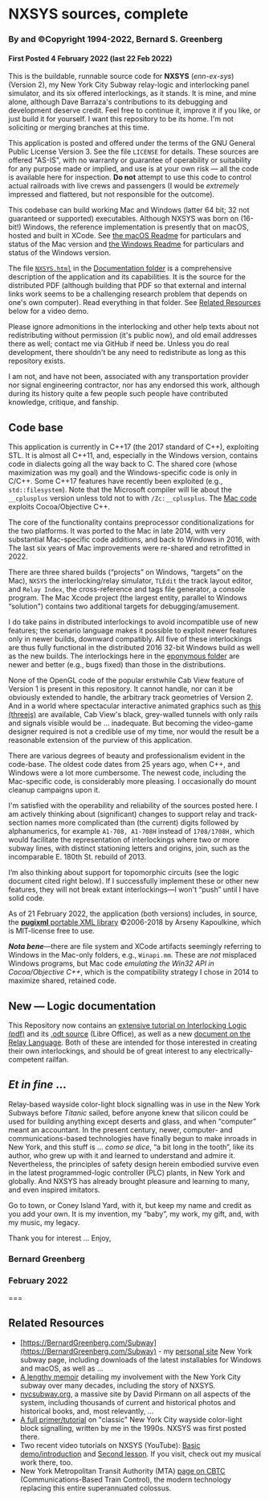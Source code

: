#  NXSYS sources, complete
###  By and ©Copyright 1994-2022, Bernard S. Greenberg
#### First Posted 4 February 2022 (last 22 Feb 2022)

This is the buildable, runnable source code for **NXSYS** (*enn-ex-sys*) (Version 2), my New York City Subway relay-logic and interlocking panel simulator, and its six offered interlockings, as it stands.  It is mine, and mine alone, although Dave Barraza's contributions to its debugging and development deserve credit.  Feel free to continue it, improve it if you like, or just build it for yourself.  I want this repository to be its home.  I'm not soliciting or merging branches at this time.

This application is posted and offered under the terms of the GNU General Public License Version 3. See the file `LICENSE` for details. These sources are offered "AS-IS", with no warranty or guarantee of operability or suitability for any purpose made or implied, and use is at your own risk — all the code is available here for inspection.  **Do not** attempt to use this code to control actual railroads with live crews and passengers (I would be *extremely* impressed and flattered, but not responsible for the outcome).

This codebase can build working Mac and Windows (latter 64 bit; 32 not guaranteed or supported) executables.  Although NXSYS was born on (16-bit!) Windows, the reference implementation is presently that on macOS, hosted and built in XCode.  See [the macOS Readme](https://github.com/BernardGreenberg/NXSYS/blob/master/DocSource/MacStatus.md) for particulars and status of the Mac version and [the Windows Readme](https://github.com/BernardGreenberg/NXSYS/blob/master/NXSYSWindows/WindowsStatus.md) for particulars and status of the Windows version.


The file [`NXSYS.html`](https://github.com/BernardGreenberg/NXSYS/blob/master/Documentation/NXSYS.html) in the [Documentation folder](https://github.com/BernardGreenberg/NXSYS/tree/master/Documentation) is a comprehensive description of the application and its capabilities. It is the source for the distributed PDF (although building that PDF so that external and internal links work seems to be a challenging research problem that depends on one's own computer). Read everything in that folder.  See [Related Resources](#related-resources) below for a video demo.

Please ignore admonitions in the interlocking and other help texts about not redistributing without permission (it's public now), and old email addresses there as well; contact me via GitHub if need be.  Unless you do real development, there shouldn't be any need to redistribute as long as this repository exists.

I am not, and have not been, associated with any transportation provider nor signal engineering contractor, nor has any endorsed this work, although during its history quite a few people such people have contributed knowledge, critique, and fanship.

## Code base

This application is currently in C++17 (the 2017 standard of C++), exploiting STL.  It is almost all C++11, and, especially in the Windows version, contains code in dialects going all the way back to C. The shared core (whose maximization was my goal)  and the Windows-specific code is only in C/C++.  Some C++17 features have recently been exploited (e.g., `std::filesystem`).  Note that the Microsoft compiler will lie about the `__cplusplus` version unless told not to with `/Zc:__cplusplus`. The [Mac code](https://github.com/BernardGreenberg/NXSYS/blob/master/DocSource/MacStatus.md) exploits Cocoa/Objective C++.

The core of the functionality contains preprocessor conditionalizations for the two platforms. It was ported to the Mac in late 2014, with very substantial Mac-specific code additions, and back to Windows in 2016, with The last six years of Mac improvements were re-shared and retrofitted in 2022.

There are three shared builds (“projects” on Windows, “targets” on the Mac), `NXSYS` the interlocking/relay simulator, `TLEdit` the track layout editor, and `Relay Index`, the cross-reference and tags file generator, a console program.  The Mac Xcode project (the largest entity, parallel to Windows “solution") contains two additional targets for debugging/amusement.

I do take pains in distributed interlockings to avoid incompatible use of new features; the scenario language makes it possible to exploit newer features only in newer builds, downward compatibly.  All five of these interlockings are thus fully functional in the distributed 2016 32-bit Windows build as well as the new builds.  The interlockings here in the [eponymous folder](https://github.com/BernardGreenberg/NXSYS/tree/master/Interlockings) are newer and better (e.g., bugs fixed) than those in the distributions.

None of the OpenGL code of the popular erstwhile Cab View feature of Version 1 is present in this repository.  It cannot handle, nor can it be obviously extended to handle, the arbitrary track geometries of Version 2. And in a world where spectacular interactive animated graphics such as [this (threejs)](https://threejs.org/examples/#webgl_animation_keyframes) are available, Cab View's black, grey-walled tunnels with only rails and signals visible would be ... inadequate. But becoming the video-game designer required is not a credible use of my time, nor would the result be a reasonable extension of the purview of this application.

There are various degrees of beauty and professionalism evident in the code-base.  The oldest code dates from 25 years ago, when C++, and Windows were a lot more cumbersome.   The newest code, including the Mac-specific code, is considerably more pleasing.  I occasionally do mount cleanup campaigns upon it.

I'm satisfied with the operability and reliability of the sources posted here.  I am actively thinking about (significant) changes to support relay and track-section names more complicated than (the current) digits followed by alphanumerics, for example `A1-708, A1-708H` instead of `1708/1708H,` which would facilitate the representation of interlockings where two or more subway lines, with distinct stationing letters and origins, join, such as the incomparable E. 180th St. rebuild of 2013.

I’m also thinking about support for topomorphic circuits (see the logic document cited right below).  If I successfully implement these or other new features, they will not break extant interlockings—I won't “push” until I have solid code.

As of 21 February 2022, the application (both versions) includes, in source, the [**pugixml** portable XML library](http://pugixml.org) ©2006-2018 by Arseny Kapoulkine, which is MIT-license free to use.

***Nota bene***—there are file system and XCode artifacts seemingly referring to Windows in the Mac-only folders, e.g., `Winapi.mm`.  These are *not* misplaced Windows programs, but Mac code *emulating the Win32 API in Cocoa/Objective C++*, which is the compatibility strategy I chose in 2014 to maximize shared, retained code.

## New — Logic documentation

This Repository now contains an [extensive tutorial on Interlocking Logic (pdf)](https://github.com/BernardGreenberg/NXSYS/blob/master/Documentation/Interlocking%20Logic%20Design.pdf) and its [.odt source](https://github.com/BernardGreenberg/NXSYS/blob/master/Documentation/Interlocking%20Logic%20Design.odt) (Libre Office), as well as a new [document on the Relay Language](https://github.com/BernardGreenberg/NXSYS/blob/master/Documentation/RelayLanguage.md).  Both of these are intended for those interested in creating their own interlockings, and should be of great interest to any electrically-competent railfan.


## *Et in fine* ...

Relay-based wayside color-light block signalling was in use in the New York Subways before *Titanic* sailed, before anyone knew that silicon could be used for building anything except deserts and glass, and when “computer” meant an accountant. In the present century, newer, computer- and communications-based technologies have finally begun to make inroads in New York, and this stuff is ... *como se dice*, “a bit long in the tooth”, like its author, who grew up with it and learned to understand and admire it.  Nevertheless, the principles of safety design herein embodied survive even in the latest programmed-logic controller (PLC) plants, in New York and globally.  And NXSYS has already brought pleasure and learning to many, and even inspired imitators.

Go to town, or Coney Island Yard, with it, but keep my name and credit as you add your own.  It is my invention, my “baby”, my work, my gift, and, with my music, my legacy.

Thank you for interest ... Enjoy,

### Bernard Greenberg
### February 2022

===

## Related Resources

- [https://BernardGreenberg.com/Subway](https://BernardGreenberg.com/Subway) - my [personal site](https://BernardGreenberg.com) New York subway page, including downloads of the latest installables for Windows and macOS, as well as ...
- [A lengthy memoir](https://bernardgreenberg.com/Subway/bsg-subway.html) detailing my involvement with the New York City subway over many decades, including the story of NXSYS.
- [nycsubway.org](https://www.nycsubway.org/wiki/Main_Page), a massive site by David Pirmann on all aspects of the system, including thousands of current and historical photos and historical books, and, most relevantly, ...
- [A full primer/tutorial](https://www.nycsubway.org/wiki/Subway_Signals:_A_Complete_Guide) on "classic" New York City wayside color-light block signalling, written by me in the 1990s.  NXSYS was first posted there.
- Two recent video tutorials on NXSYS (YouTube): [Basic demo/introduction](https://www.youtube.com/watch?v=nAgy_TZ5Dcs) and [Second lesson](https://youtu.be/Bppq4wbgBxs).  If you visit, check out my musical work there, too.
- New York Metropolitan Transit Authority (MTA) [page on CBTC](https://new.mta.info/projects/cbtc) (Communications-Based Train Control), the modern technology replacing this entire superannuated colossus.


